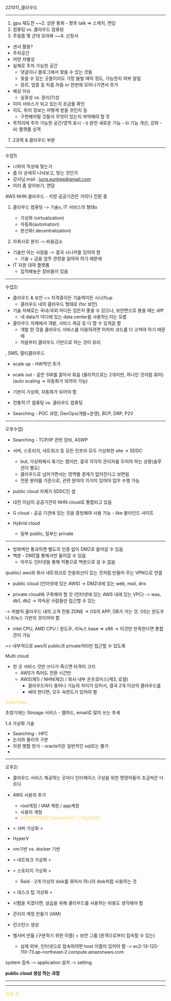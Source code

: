 221011_클라우드

---
1. gpu 재도전
~~2. 성문 통화 - 향후 talk  =>  스케치, 면담
3. 컴퓨팅 vs. 클라우드 컴퓨팅
5. 주말즘 몇 군데 모아봐
~~6. 신청서
- 센서 활용?
- 주차공간
- 어떤 차별성
- 실제로 주차 가능한 공간
	- 댓글이나 블로그에서 찾을 수 있는 것들
	- 찾을 수 있는 곳들이라도 가장 붐빌 때의 정도, 가능한지 여부 알림
	- 장르, 업종 등 차츰 차츰 or 한번에 모아나가면서 추가
- 예상 이슈
	- 실효성 vs. 윤리(?)성
- 이미 서비스가 되고 있는지 조금들 확인
- 지도, 위치 정보는 어떻게 받을 것인지 등
	- 구현해야될 것들이 무엇이 있는지 파악해야 할 듯
- 목적지에 주차 가능한 공간/영역 표시
		- i) 완전 새로운 기능
		- ii) 기능 개선, 강화
		- iii) 플랫폼 성격
7. 2과목 & 클라우드 부분
---

수업1)
- 나와의 적성에 맞는가
- 좀 더 상세히 나눠보고, 맞는 것인가
- 강사님 mail : jung.eunhee@gmail.com
- 미리 좀 알아보기, 면담

AWS
NHN 클라우드 - 지방 공공기관은 거의다 전환 중
	
1. 클라우드 컴퓨팅 -> 기술x, IT 서비스의 형태o
	- 가상화 (virtualization)
	- 자동화(automation)
	- 분산화( decentralization)

2. 자회사로 분리 -> 비용감소
- 기술만 아는 사람들 -> 결국 시니어들 있어야 함
	- 기술 + 금융 업무 관련을 알아야 하기 때문에
- IT 자원 대여 플랫폼
	- 집적해놓은 장비들이 있음
---
수업2)
- 클라우드 & 보안 => 자격증이든 기술력이든 시너지up
	- 클라우드 내의 클라우드 형태로 (for 보안)
- 기술 자체로는 국내/국외 어디든 있든지 좋을 수 있으나, 보안면으로 봤을 때는 diff
	- 내 data가 어디에 있는 data center를 사용하는지는 모름
- 클라우드 자체에서 개발, 서비스 제공 등 다 할 수 있게끔 함
	- 개발 한 것을 클라우드 서비스를 이용하려면 어차피 코드를 다 고쳐야 하기 때문에
	- 처음부터 클라우드 기반으로 하는 것이 유리

, SMS, 멀티클라우드
- scale up - HW적인 추가
- scale out - 같은 SW를 깔아서 묶음 (물리적으로는 2개지만, 하나인 것처럼 묶어)
  (auto scaling -> 자동화가 되어야 가능)
- 기본이 가상화, 자동화가 되어야 함

- 전통적 IT 컴퓨팅 vs. 클라우드 컴퓨팅
- Searching - POC 과정, DevOps(개발+운영), BCP, DRP, P2V
---
오후수업)
- Searching - TCP/IP 관련 장비, ASWP
- 서버, 스토리지, 네트워크 등 모든 인프라 모두 가상화한 site -> SDDC
	- but, 가상화해서 묶기는 했지만, 결국 각각의 관리자를 두어야 하는 상황(솔루션이 별도)
	- 클라우드로 넘어가면서는 영역별 경계가 없어진다고 보면됨
	- 전문 분야를 기준으로, 관련 분야의 지식이 있어야 업무 수행 가능

- public cloud 자체가 SDDC인 셈

- 대전 이남의 공공기관의 NHN cloud로 통합되고 있음

- G cloud  - 공공 기관에 있는 것을 증빙해야 사용 가능
		- like 블라인드 사이트

- Hybrid cloud
	- 일부 public, 일부는 private
---
- 방화벽만 통과하면 별도의 인증 없이 DMZ로 들어갈 수 있음
- 백본 - DMZ를 통해서만 들어갈 수 있음
	- 아무도 인터넷을 통해 직통으로 백본으로 갈 수 없음


(public) aws와 회사 네트워크로 전용회선이 있는 것처럼 만들어 주는
VPN으로 연결


- public cloud (인터넷에 있는 AWS)
->  DMZ내에 있는 web, mail, dns

 - private cloud에 구축해야 할 것 (인터넷에 있는 AWS 내에 있는 VPC)
-> was, db1, db2 
-> 약속된 사람들만 접근할 수 있는

-> 퍼블릭 클라우드 내의 고객 전용 ZONE
-> OS의 APP, DB가 가는 것. OS는 윈도우나 리눅스 기반의 것이어야 함
* intel CPU, AMD CPU / 윈도우, 리눅스 base => x86
 -> 이것만 만족한다면 통합관리 가능

=> 내부적으로 aws의 public과 private끼리만 접근할 수 있도록

Multi cloud
- 한 곳 서비스 것만 쓰다가 죽으면 타격이 크지
	- AWS가 죽어도 전환 시간만 
	- AWS(제1) / NHN(제2) / 회사 내부 온프로미스(제3, 로컬)
		- 클라우드마다 용어나 기능의 차이가 있어서, 결국 2개 이상의 클라우드를
		- 써야 한다면, 모두 숙련도가 있어야 함
		
<span style="color: #ffd33d">Saas</span>
<span style="color: #ffd33d">Paas</span>

초창기에는 Stroage 서비스 - 웹하드, email로 많이 쓰는 추세




1.4 가상화 기술
- Searching - HPC
- 논리와 물리의 구분
- 자원 병합 방식 -  oracle이든 일반적인 sql로는 불가
- 

---
오후2)
- 클라우드 서비스 제공하는 곳마다 인터페이스 구성을 위한 명령어들이 조금씩은 다르다
- AWS 사용자 추가
	- root계정 / IAM 계정 / app계정
	- 사용자 계정
	- <span style="color: #ffd33d"> 327078791921
 /knuedu01~ / t3q!9327</span>

- < 서버 가상화 >
- HyperV
- vm기반  vs.  docker 기반 

 - < 네트워크 가상화 >
 - < 스토리지 가상화 >
	 - Raid - 2개 이상의 disk를 묶어서 하나의 disk처럼 사용하는 것
- < 데스크 탑 가상화 >

- 시험을 치겠다면, 실습을 위해 클라우드를 사용하는 비용도 생각해야 함

-  관리자 계정 만들기 (IAM)
- 인스턴스 생성
-  웹서버 만듦 (구분하기 위한 이름) + 보안 그룹 (원격으로부터 접속할 수 있는)
	- 실제 외부, 인터넷으로 접속하려면 host 이름이 있어야 함 
		-> ec2-13-125-110-73.ap-northeast-2.compute.amazonaws.com

system 접속 -> application 설치 -> setting

**public cloud 생성 하는 과정**


---


---
<span style="color: #ffd33d">넣을 것</span>